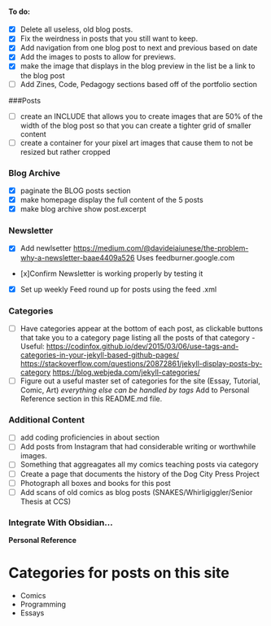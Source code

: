 #### To do:
- [x] Delete all useless, old blog posts.
- [x] Fix the weirdness in posts that you still want to keep.
- [x] Add navigation from one blog post to next and previous based on date
- [x] Add the images to posts to allow for previews.
- [x] make the image  that displays in the blog preview in the list be a link to the blog post
- [ ] Add Zines, Code, Pedagogy sections based off of the portfolio section

###Posts
- [ ] create an INCLUDE that allows you to create images that are 50% of the width of the blog post so that you can create a tighter grid of smaller content
- [ ] create a container for your pixel art images that cause them to not be resized but rather cropped

### Blog Archive
- [x] paginate the BLOG posts section 
- [x] make homepage display the full content of the 5 posts
- [x] make blog archive show post.excerpt

### Newsletter
- [x] Add newlsetter https://medium.com/@davideiaiunese/the-problem-why-a-newsletter-baae4409a526
Uses feedburner.google.com
- [x]Confirm Newsletter is working properly by testing it
- [x] Set up weekly Feed round up for posts using the feed .xml

### Categories
- [ ] Have categories appear at the bottom of each post, as clickable buttons that take you to a category page listing all the posts of that category - Useful: https://codinfox.github.io/dev/2015/03/06/use-tags-and-categories-in-your-jekyll-based-github-pages/ https://stackoverflow.com/questions/20872861/jekyll-display-posts-by-category https://blog.webjeda.com/jekyll-categories/
- [ ] Figure out a useful master set of categories for the site (Essay, Tutorial, Comic, Art) *everything else can be handled by tags* Add to Personal Reference section in this README.md file.

### Additional Content
- [ ] add coding proficiencies in about section
- [ ] Add posts from Instagram that had considerable writing or worthwhile images.
- [ ] Something that aggreagates all my comics teaching posts via category
- [ ] Create a page that documents the history of the Dog City Press Project
- [ ] Photograph all boxes and books for this post
- [ ] Add scans of old comics as blog posts (SNAKES/Whirligiggler/Senior Thesis at CCS)

### Integrate With Obsidian...

**Personal Reference**
# Categories for posts on this site #
- Comics
- Programming
- Essays